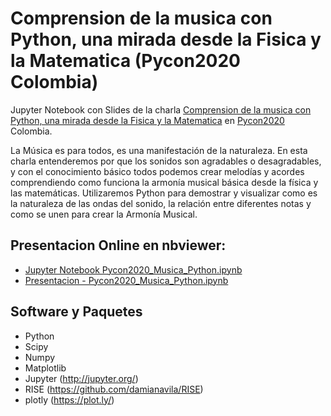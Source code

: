 # Comprension de la musica con Python, una mirada desde la Fisica y la Matematica (Pycon2020 Colombia)

Jupyter Notebook con Slides  de la charla [Comprension de la musica con Python, una mirada desde la Fisica y la Matematica](https://www.pycon.co/ponencias/18/) en [Pycon2020](https://2020.pycon.co/) Colombia.

La Música es para todos, es una manifestación de la naturaleza. En esta charla entenderemos por que los sonidos son agradables o desagradables, y con el conocimiento básico todos podemos crear melodías y acordes comprendiendo como funciona la armonía musical básica desde la física y las matemáticas. Utilizaremos Python para demostrar y visualizar como es la naturaleza de las ondas del sonido, la relación entre diferentes notas y como se unen para crear la Armonía Musical.


## Presentacion Online en nbviewer:

- [Jupyter Notebook Pycon2020_Musica_Python.ipynb](http://nbviewer.jupyter.org/github/JoseRZapata/Pycon2020Colombia/blob/master/Pycon2020_Musica_Python.ipynb)
- [Presentacion - Pycon2020_Musica_Python.ipynb](http://nbviewer.jupyter.org/format/slides/github/JoseRZapata/Pycon2020Colombia/blob/master/Pycon2020_Musica_Python.ipynb)


## Software y Paquetes

- Python 
- Scipy 
- Numpy 
- Matplotlib 
- Jupyter (http://jupyter.org/)
- RISE (https://github.com/damianavila/RISE)
- plotly (https://plot.ly/)
